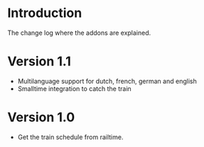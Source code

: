 # Introduction #
The change log where the addons are explained.


# Version 1.1 #
  * Multilanguage support for dutch, french, german and english
  * Smalltime integration to catch the train

# Version 1.0 #
  * Get the train schedule from railtime.